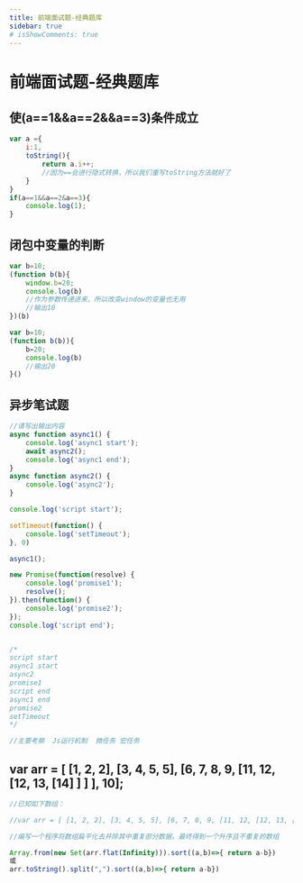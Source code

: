 ```yaml
---
title: 前端面试题-经典题库
sidebar: true
# isShowComments: true
---
```


# 前端面试题-经典题库

<ClientOnly>
<title-pv/>
</ClientOnly>

## 使(a==1&&a==2&&a==3)条件成立

``` js
var a ={
    i:1,
    toString(){
        return a.i++;
        //因为==会进行隐式转换，所以我们重写toString方法就好了
    }
}
if(a==1&&a==2&a==3){
    console.log(1);
}
```

## 闭包中变量的判断

``` js
var b=10;
(function b(b){
    window.b=20;
    console.log(b)
    //作为参数传递进来，所以改变window的变量也无用
    //输出10
})(b)

var b=10;
(function b(b)){
    b=20;
    console.log(b)
    //输出20
}()
```

## 异步笔试题

``` js
//请写出输出内容
async function async1() {
    console.log('async1 start');
    await async2();
    console.log('async1 end');
}
async function async2() {
	console.log('async2');
}

console.log('script start');

setTimeout(function() {
    console.log('setTimeout');
}, 0)

async1();

new Promise(function(resolve) {
    console.log('promise1');
    resolve();
}).then(function() {
    console.log('promise2');
});
console.log('script end');


/*
script start
async1 start
async2
promise1
script end
async1 end
promise2
setTimeout
*/

//主要考察  Js运行机制  微任务 宏任务
```
## var arr = [ [1, 2, 2], [3, 4, 5, 5], [6, 7, 8, 9, [11, 12, [12, 13, [14] ] ] ], 10];

```js
//已知如下数组：

//var arr = [ [1, 2, 2], [3, 4, 5, 5], [6, 7, 8, 9, [11, 12, [12, 13, [14] ] ] ], 10];

//编写一个程序将数组扁平化去并除其中重复部分数据，最终得到一个升序且不重复的数组

Array.from(new Set(arr.flat(Infinity))).sort((a,b)=>{ return a-b})
或
arr.toString().split(",").sort((a,b)=>{ return a-b})
```

<ClientOnly>
  <leave/>
</ClientOnly/>